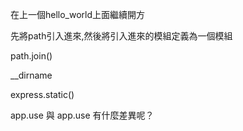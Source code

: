在上一個hello_world上面繼續開方

先將path引入進來,然後將引入進來的模組定義為一個模組

path.join()

__dirname

express.static()

app.use 與 app.use 有什麼差異呢？

